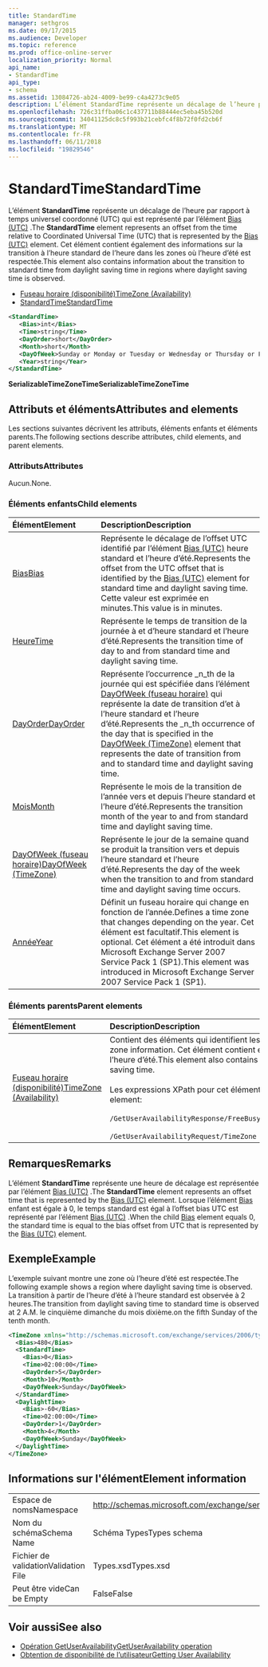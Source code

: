 ```yaml
---
title: StandardTime
manager: sethgros
ms.date: 09/17/2015
ms.audience: Developer
ms.topic: reference
ms.prod: office-online-server
localization_priority: Normal
api_name:
- StandardTime
api_type:
- schema
ms.assetid: 13084726-ab24-4009-be99-c4a4273c9e05
description: L’élément StandardTime représente un décalage de l’heure par rapport à temps universel coordonné (UTC) qui est représenté par l’élément Bias (UTC). Cet élément contient également des informations sur la transition à l’heure standard de l’heure dans les zones où l’heure d’été est respectée.
ms.openlocfilehash: 726c31ffba06c1c437711b88444ec5eba45b520d
ms.sourcegitcommit: 34041125dc8c5f993b21cebfc4f8b72f0fd2cb6f
ms.translationtype: MT
ms.contentlocale: fr-FR
ms.lasthandoff: 06/11/2018
ms.locfileid: "19829546"
---
```

# <a name="standardtime"></a><span data-ttu-id="7c591-104">StandardTime</span><span class="sxs-lookup"><span data-stu-id="7c591-104">StandardTime</span></span>

<span data-ttu-id="7c591-105">L’élément **StandardTime** représente un décalage de l’heure par rapport à temps universel coordonné (UTC) qui est représenté par l’élément [Bias (UTC)](bias-utc.md) .</span><span class="sxs-lookup"><span data-stu-id="7c591-105">The **StandardTime** element represents an offset from the time relative to Coordinated Universal Time (UTC) that is represented by the [Bias (UTC)](bias-utc.md) element.</span></span> <span data-ttu-id="7c591-106">Cet élément contient également des informations sur la transition à l’heure standard de l’heure dans les zones où l’heure d’été est respectée.</span><span class="sxs-lookup"><span data-stu-id="7c591-106">This element also contains information about the transition to standard time from daylight saving time in regions where daylight saving time is observed.</span></span> 
  
- [<span data-ttu-id="7c591-107">Fuseau horaire (disponibilité)</span><span class="sxs-lookup"><span data-stu-id="7c591-107">TimeZone (Availability)</span></span>](timezone-availability.md)
- [<span data-ttu-id="7c591-108">StandardTime</span><span class="sxs-lookup"><span data-stu-id="7c591-108">StandardTime</span></span>](standardtime.md)
  
```xml
<StandardTime>
   <Bias>int</Bias>
   <Time>string</Time>
   <DayOrder>short</DayOrder>
   <Month>short</Month>
   <DayOfWeek>Sunday or Monday or Tuesday or Wednesday or Thursday or Friday or Saturday</DayOfWeek>
   <Year>string</Year>
</StandardTime>
```

 <span data-ttu-id="7c591-109">**SerializableTimeZoneTime**</span><span class="sxs-lookup"><span data-stu-id="7c591-109">**SerializableTimeZoneTime**</span></span>
## <a name="attributes-and-elements"></a><span data-ttu-id="7c591-110">Attributs et éléments</span><span class="sxs-lookup"><span data-stu-id="7c591-110">Attributes and elements</span></span>

<span data-ttu-id="7c591-111">Les sections suivantes décrivent les attributs, éléments enfants et éléments parents.</span><span class="sxs-lookup"><span data-stu-id="7c591-111">The following sections describe attributes, child elements, and parent elements.</span></span>
  
### <a name="attributes"></a><span data-ttu-id="7c591-112">Attributs</span><span class="sxs-lookup"><span data-stu-id="7c591-112">Attributes</span></span>

<span data-ttu-id="7c591-113">Aucun.</span><span class="sxs-lookup"><span data-stu-id="7c591-113">None.</span></span>
  
### <a name="child-elements"></a><span data-ttu-id="7c591-114">Éléments enfants</span><span class="sxs-lookup"><span data-stu-id="7c591-114">Child elements</span></span>

|<span data-ttu-id="7c591-115">**Élément**</span><span class="sxs-lookup"><span data-stu-id="7c591-115">**Element**</span></span>|<span data-ttu-id="7c591-116">**Description**</span><span class="sxs-lookup"><span data-stu-id="7c591-116">**Description**</span></span>|
|:-----|:-----|
|[<span data-ttu-id="7c591-117">Bias</span><span class="sxs-lookup"><span data-stu-id="7c591-117">Bias</span></span>](bias.md) <br/> |<span data-ttu-id="7c591-118">Représente le décalage de l’offset UTC identifié par l’élément [Bias (UTC)](bias-utc.md) heure standard et l’heure d’été.</span><span class="sxs-lookup"><span data-stu-id="7c591-118">Represents the offset from the UTC offset that is identified by the [Bias (UTC)](bias-utc.md) element for standard time and daylight saving time.</span></span> <span data-ttu-id="7c591-119">Cette valeur est exprimée en minutes.</span><span class="sxs-lookup"><span data-stu-id="7c591-119">This value is in minutes.</span></span>  <br/> |
|[<span data-ttu-id="7c591-120">Heure</span><span class="sxs-lookup"><span data-stu-id="7c591-120">Time</span></span>](time.md) <br/> |<span data-ttu-id="7c591-121">Représente le temps de transition de la journée à et d’heure standard et l’heure d’été.</span><span class="sxs-lookup"><span data-stu-id="7c591-121">Represents the transition time of day to and from standard time and daylight saving time.</span></span>  <br/> |
|[<span data-ttu-id="7c591-122">DayOrder</span><span class="sxs-lookup"><span data-stu-id="7c591-122">DayOrder</span></span>](dayorder.md) <br/> |<span data-ttu-id="7c591-123">Représente l’occurrence _n_th de la journée qui est spécifiée dans l’élément [DayOfWeek (fuseau horaire)](dayofweek-timezone.md) qui représente la date de transition d’et à l’heure standard et l’heure d’été.</span><span class="sxs-lookup"><span data-stu-id="7c591-123">Represents the  _n_th occurrence of the day that is specified in the [DayOfWeek (TimeZone)](dayofweek-timezone.md) element that represents the date of transition from and to standard time and daylight saving time.</span></span>  <br/> |
|[<span data-ttu-id="7c591-124">Mois</span><span class="sxs-lookup"><span data-stu-id="7c591-124">Month</span></span>](month.md) <br/> |<span data-ttu-id="7c591-125">Représente le mois de la transition de l’année vers et depuis l’heure standard et l’heure d’été.</span><span class="sxs-lookup"><span data-stu-id="7c591-125">Represents the transition month of the year to and from standard time and daylight saving time.</span></span>  <br/> |
|[<span data-ttu-id="7c591-126">DayOfWeek (fuseau horaire)</span><span class="sxs-lookup"><span data-stu-id="7c591-126">DayOfWeek (TimeZone)</span></span>](dayofweek-timezone.md) <br/> |<span data-ttu-id="7c591-127">Représente le jour de la semaine quand se produit la transition vers et depuis l’heure standard et l’heure d’été.</span><span class="sxs-lookup"><span data-stu-id="7c591-127">Represents the day of the week when the transition to and from standard time and daylight saving time occurs.</span></span>  <br/> |
|[<span data-ttu-id="7c591-128">Année</span><span class="sxs-lookup"><span data-stu-id="7c591-128">Year</span></span>](year.md) <br/> |<span data-ttu-id="7c591-129">Définit un fuseau horaire qui change en fonction de l’année.</span><span class="sxs-lookup"><span data-stu-id="7c591-129">Defines a time zone that changes depending on the year.</span></span> <span data-ttu-id="7c591-130">Cet élément est facultatif.</span><span class="sxs-lookup"><span data-stu-id="7c591-130">This element is optional.</span></span> <span data-ttu-id="7c591-131">Cet élément a été introduit dans Microsoft Exchange Server 2007 Service Pack 1 (SP1).</span><span class="sxs-lookup"><span data-stu-id="7c591-131">This element was introduced in Microsoft Exchange Server 2007 Service Pack 1 (SP1).</span></span>  <br/> |
   
### <a name="parent-elements"></a><span data-ttu-id="7c591-132">Éléments parents</span><span class="sxs-lookup"><span data-stu-id="7c591-132">Parent elements</span></span>

|<span data-ttu-id="7c591-133">**Élément**</span><span class="sxs-lookup"><span data-stu-id="7c591-133">**Element**</span></span>|<span data-ttu-id="7c591-134">**Description**</span><span class="sxs-lookup"><span data-stu-id="7c591-134">**Description**</span></span>|
|:-----|:-----|
|[<span data-ttu-id="7c591-135">Fuseau horaire (disponibilité)</span><span class="sxs-lookup"><span data-stu-id="7c591-135">TimeZone (Availability)</span></span>](timezone-availability.md) <br/> | <span data-ttu-id="7c591-136">Contient des éléments qui identifient les informations de fuseau horaire.</span><span class="sxs-lookup"><span data-stu-id="7c591-136">Contains elements that identify time zone information.</span></span> <span data-ttu-id="7c591-137">Cet élément contient également des informations sur la transition entre heure standard et l’heure d’été.</span><span class="sxs-lookup"><span data-stu-id="7c591-137">This element also contains information about the transition between standard time and daylight saving time.</span></span> <br/><br/><span data-ttu-id="7c591-138">Les expressions XPath pour cet élément sont les suivantes :</span><span class="sxs-lookup"><span data-stu-id="7c591-138">The following are the XPath expressions to this element:</span></span> <br/> <br/>  `/GetUserAvailabilityResponse/FreeBusyResponseArray/FreeBusyResponse/FreeBusyView/WorkingHours/TimeZone` <br/> <br/> `/GetUserAvailabilityRequest/TimeZone` <br/> |
   
## <a name="remarks"></a><span data-ttu-id="7c591-139">Remarques</span><span class="sxs-lookup"><span data-stu-id="7c591-139">Remarks</span></span>

<span data-ttu-id="7c591-140">L’élément **StandardTime** représente une heure de décalage est représentée par l’élément [Bias (UTC)](bias-utc.md) .</span><span class="sxs-lookup"><span data-stu-id="7c591-140">The **StandardTime** element represents an offset time that is represented by the [Bias (UTC)](bias-utc.md) element.</span></span> <span data-ttu-id="7c591-141">Lorsque l’élément [Bias](bias.md) enfant est égale à 0, le temps standard est égal à l’offset bias UTC est représenté par l’élément [Bias (UTC)](bias-utc.md) .</span><span class="sxs-lookup"><span data-stu-id="7c591-141">When the child [Bias](bias.md) element equals 0, the standard time is equal to the bias offset from UTC that is represented by the [Bias (UTC)](bias-utc.md) element.</span></span> 
  
## <a name="example"></a><span data-ttu-id="7c591-142">Exemple</span><span class="sxs-lookup"><span data-stu-id="7c591-142">Example</span></span>

<span data-ttu-id="7c591-143">L’exemple suivant montre une zone où l’heure d’été est respectée.</span><span class="sxs-lookup"><span data-stu-id="7c591-143">The following example shows a region where daylight saving time is observed.</span></span> <span data-ttu-id="7c591-144">La transition à partir de l’heure d’été à l’heure standard est observée à 2 heures.</span><span class="sxs-lookup"><span data-stu-id="7c591-144">The transition from daylight saving time to standard time is observed at 2 A.M.</span></span> <span data-ttu-id="7c591-145">le cinquième dimanche du mois dixième.</span><span class="sxs-lookup"><span data-stu-id="7c591-145">on the fifth Sunday of the tenth month.</span></span>
  
```xml
<TimeZone xmlns="http://schemas.microsoft.com/exchange/services/2006/types">
  <Bias>480</Bias>
  <StandardTime>
    <Bias>0</Bias>
    <Time>02:00:00</Time>
    <DayOrder>5</DayOrder>
    <Month>10</Month>
    <DayOfWeek>Sunday</DayOfWeek>
  </StandardTime>
  <DaylightTime>
    <Bias>-60</Bias>
    <Time>02:00:00</Time>
    <DayOrder>1</DayOrder>
    <Month>4</Month>
    <DayOfWeek>Sunday</DayOfWeek>
  </DaylightTime>
</TimeZone>
```

## <a name="element-information"></a><span data-ttu-id="7c591-146">Informations sur l'élément</span><span class="sxs-lookup"><span data-stu-id="7c591-146">Element information</span></span>

|||
|:-----|:-----|
|<span data-ttu-id="7c591-147">Espace de noms</span><span class="sxs-lookup"><span data-stu-id="7c591-147">Namespace</span></span>  <br/> |http://schemas.microsoft.com/exchange/services/2006/types  <br/> |
|<span data-ttu-id="7c591-148">Nom du schéma</span><span class="sxs-lookup"><span data-stu-id="7c591-148">Schema Name</span></span>  <br/> |<span data-ttu-id="7c591-149">Schéma Types</span><span class="sxs-lookup"><span data-stu-id="7c591-149">Types schema</span></span>  <br/> |
|<span data-ttu-id="7c591-150">Fichier de validation</span><span class="sxs-lookup"><span data-stu-id="7c591-150">Validation File</span></span>  <br/> |<span data-ttu-id="7c591-151">Types.xsd</span><span class="sxs-lookup"><span data-stu-id="7c591-151">Types.xsd</span></span>  <br/> |
|<span data-ttu-id="7c591-152">Peut être vide</span><span class="sxs-lookup"><span data-stu-id="7c591-152">Can be Empty</span></span>  <br/> |<span data-ttu-id="7c591-153">False</span><span class="sxs-lookup"><span data-stu-id="7c591-153">False</span></span>  <br/> |
   
## <a name="see-also"></a><span data-ttu-id="7c591-154">Voir aussi</span><span class="sxs-lookup"><span data-stu-id="7c591-154">See also</span></span>

- [<span data-ttu-id="7c591-155">Opération GetUserAvailability</span><span class="sxs-lookup"><span data-stu-id="7c591-155">GetUserAvailability operation</span></span>](getuseravailability-operation.md)
- [<span data-ttu-id="7c591-156">Obtention de disponibilité de l’utilisateur</span><span class="sxs-lookup"><span data-stu-id="7c591-156">Getting User Availability</span></span>](http://msdn.microsoft.com/library/d4133fcb-9b0f-4e6b-aadf-a389da83516a%28Office.15%29.aspx)

